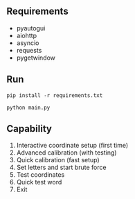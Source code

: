 ## Requirements

- pyautogui
- aiohttp
- asyncio
- requests
- pygetwindow

## Run

```
pip install -r requirements.txt
```

```
python main.py
```

## Capability

1. Interactive coordinate setup (first time)
2. Advanced calibration (with testing)
3. Quick calibration (fast setup)
4. Set letters and start brute force
5. Test coordinates
6. Quick test word
7. Exit